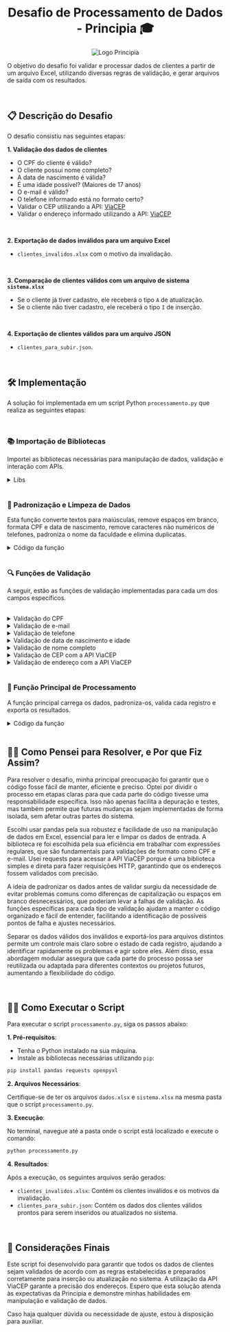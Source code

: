 <h1 align='center'>Desafio de Processamento de Dados - Principia 🎓</h1>

<p align="center">
  <img src="https://c5gwmsmjx1.execute-api.us-east-1.amazonaws.com/prod/dados_processo_seletivo/logo_empresa/147549/principia.jpg" alt="Logo Principia">
</p>

O objetivo do desafio foi validar e processar dados de clientes a partir de um arquivo Excel, utilizando diversas regras de validação, e gerar arquivos de saída com os resultados.

<br>

## 📋 Descrição do Desafio

O desafio consistiu nas seguintes etapas:

**1. Validação dos dados de clientes**

- O CPF do cliente é válido?
- O cliente possui nome completo?
- A data de nascimento é válida?
- É uma idade possível? (Maiores de 17 anos)
- O e-mail é válido?
- O telefone informado está no formato certo?
- Validar o CEP utilizando a API: [ViaCEP](https://viacep.com.br/)
- Validar o endereço informado utilizando a API: [ViaCEP](https://viacep.com.br/)

<br>

**2. Exportação de dados inválidos para um arquivo Excel**

- `clientes_invalidos.xlsx` com o motivo da invalidação.

<br>

**3. Comparação de clientes válidos com um arquivo de sistema `sistema.xlsx`**

- Se o cliente já tiver cadastro, ele receberá o tipo `A` de atualização.
- Se o cliente não tiver cadastro, ele receberá o tipo `I` de inserção.

<br>

**4. Exportação de clientes válidos para um arquivo JSON**

- `clientes_para_subir.json`.

<br>

## 🛠 Implementação

A solução foi implementada em um script Python `processamento.py` que realiza as seguintes etapas:

<br>

### 📚 Importação de Bibliotecas

Importei as bibliotecas necessárias para manipulação de dados, validação e interação com APIs.

<details>
<summary>Libs</summary>

```python
import pandas as pd
import re
import requests
from datetime import datetime
import json
```
</details>

<br>

### 🔧 Padronização e Limpeza de Dados

Esta função converte textos para maiúsculas, remove espaços em branco, formata CPF e data de nascimento, remove caracteres não numéricos de telefones, padroniza o nome da faculdade e elimina duplicatas.

<details>
  <summary>Código da função</summary>

```python
# Função para padronizar e limpar os dados
def padronizar_e_limpar_dados(df):
    df['NOME'] = df['NOME'].str.upper().str.strip()
    df['Endereço'] = df['Endereço'].str.upper().str.strip()
    df['Bairro'] = df['Bairro'].str.upper().str.strip()
    df['Cidade'] = df['Cidade'].str.upper().str.strip()
    df['Estado'] = df['Estado'].str.upper().str.strip()
    df['Curso'] = df['Curso'].str.upper().str.strip()
    df['CPF'] = df['CPF'].apply(lambda x: re.sub(r'\D', '', str(x)).zfill(11)).str.strip()
    df['Data de Nascimento'] = pd.to_datetime(df['Data de Nascimento'], errors='coerce').dt.strftime('%Y-%m-%d').str.strip()
    df['Telefone'] = df['Telefone'].apply(lambda x: re.sub(r'\D', '', str(x)).strip())
    df['Faculdade'] = df['Faculdade'].str.lower().str.strip()
    df = df.drop_duplicates()
    return df
```
</details>

<br>

### 🔍 Funções de Validação

A seguir, estão as funções de validação implementadas para cada um dos campos específicos.

<br>

<details>
<summary>Validação do CPF</summary>

```python
# Verifica se o CPF é válido usando dígitos verificadores
def validar_cpf(cpf):
    cpf = re.sub(r'\D', '', str(cpf)).zfill(11)
    if len(cpf) != 11:
        return False
    if cpf in [cpf[0] * 11 for _ in range(10)]:
        return False
    for i in range(9, 11):
        value = sum((int(cpf[num]) * ((i+1) - num) for num in range(0, i)))
        digit = ((value * 10) % 11) % 10
        if digit != int(cpf[i]):
            return False
    return True
```
</details>


<details>
<summary>Validação de e-mail</summary>

```python
# Verifica se o e-mail está no formato correto usando expressões regulares
def validar_email(email):
    pattern = r'^[\w\.-]+@[\w\.-]+\.\w+$'
    return re.match(pattern, email) is not None
```
</details>


<details>
<summary>Validação de telefone</summary>

```python
# Verifica se o telefone está no formato correto (10 ou 11 dígitos)
def validar_telefone(telefone):
    return re.match(r'^\d{10,11}$', str(telefone)) is not None
```
</details>


<details>
<summary>Validação de data de nascimento e idade</summary>

```python
# Verifica se a data é válida e se a pessoa tem mais de 17 anos
def validar_data_nascimento(data_nascimento):
    try:
        data = datetime.strptime(data_nascimento, '%Y-%m-%d')
        idade = (datetime.now() - data).days // 365
        return idade >= 18
    except ValueError:
        return False
```
</details>


<details>
<summary>Validação de nome completo</summary>

```python
# Verifica se o nome contém pelo menos duas palavras
def validar_nome_completo(nome):
    return len(nome.split()) >= 2
```
</details>


<details>
<summary>Validação de CEP com a API ViaCEP</summary>

```python
# Verifica se o CEP é válido e retorna os dados do endereço
def validar_cep(cep):
    response = requests.get(f'https://viacep.com.br/ws/{cep}/json/')
    if response.status_code == 200:
        data = response.json()
        if data.get('erro'):
            return False, {}
        return True, data
    return False, {}
```
</details>


<details>
<summary>Validação de endereço com a API ViaCEP</summary>

```python
# Verifica se o endereço corresponde ao CEP fornecido
def validar_endereco(data, endereco, bairro, cidade, estado):
    return (data['logradouro'].upper() in endereco and
            data['bairro'].upper() == bairro and
            data['localidade'].upper() == cidade and
            data['uf'].upper() == estado)
```
</details>

<br>

### 🧩 Função Principal de Processamento

A função principal carrega os dados, padroniza-os, valida cada registro e exporta os resultados.

<details>
  <summary>Código da função</summary>

```python
# Função principal de processamento
def processar_dados():
    # Carregar e padronizar os dados
    caminho_arquivo = 'dados.xlsx'
    df = pd.read_excel(caminho_arquivo)
    df_limpo = padronizar_e_limpar_dados(df)
    print("Dados padronizados.")

    # Validar os dados
    clientes_validos = []
    clientes_invalidos = []

    for index, row in df_limpo.iterrows():
        motivos_invalidos = []
        
        if not validar_cpf(row['CPF']):
            motivos_invalidos.append("CPF inválido")
        if not validar_nome_completo(row['NOME']):
            motivos_invalidos.append("Nome incompleto")
        if not validar_data_nascimento(row['Data de Nascimento']):
            motivos_invalidos.append("Data de nascimento inválida ou idade menor que 18")
        if not validar_email(row['Email']):
            motivos_invalidos.append("Email inválido")
        if not validar_telefone(row['Telefone']):
            motivos_invalidos.append("Telefone inválido")
        
        cep_valido, data_cep = validar_cep(row['CEP'])
        if not cep_valido:
            motivos_invalidos.append("CEP inválido")
        elif not validar_endereco(data_cep, row['Endereço'], row['Bairro'], row['Cidade'], row['Estado']):
            motivos_invalidos.append("Endereço não corresponde ao CEP")
        
        if motivos_invalidos:
            row['Motivo'] = ", ".join(motivos_invalidos)
            clientes_invalidos.append(row)
        else:
            clientes_validos.append(row)

    df_clientes_validos = pd.DataFrame(clientes_validos)
    df_clientes_invalidos = pd.DataFrame(clientes_invalidos)
    df_clientes_invalidos.to_excel('clientes_invalidos.xlsx', index=False)
    print("Validação concluída. Arquivo 'clientes_invalidos.xlsx' foi gerado.")

    # Comparar com o sistema
    sistema_path = 'sistema.xlsx'
    df_sistema = pd.read_excel(sistema_path)
    df_clientes_validos['CPF'] = df_clientes_validos['CPF'].apply(lambda x: re.sub(r'\D', '', str(x)).zfill(11))
    df_sistema['cpf'] = df_sistema['cpf'].apply(lambda x: re.sub(r'\D', '', str(x)).zfill(11))
    df_clientes_validos['TIPO'] = 'I'
    df_clientes_validos.loc[df_clientes_validos['CPF'].isin(df_sistema['cpf']), 'TIPO'] = 'A'
    print("Comparação concluída.")

    # Converter para JSON
    def converter_para_json(df):
        clientes = []
        for index, row in df.iterrows():
            cliente = {
                "id": f"{row['Faculdade']}-{row['CPF']}",
                "agrupador": row['Faculdade'],
                "tipoPessoa": "FISICA",
                "nome": row['NOME'],
                "cpf": row['CPF'],
                "dataNascimento": row['Data de Nascimento'],
                "tipo": row['TIPO'],
                "enderecos": [
                    {
                        "cep": row['CEP'],
                        "logradouro": row['Endereço'],
                        "bairro": row['Bairro'],
                        "cidade": row['Cidade'],
                        "numero": str(row['Numero']),
                        "uf": row['Estado']
                    }
                ],
                "emails": [
                    {
                        "email": row['Email']
                    }
                ],
                "telefones": [
                    {
                        "tipo": "CELULAR",
                        "ddd": row['Telefone'][:2],
                        "telefone": row['Telefone'][2:]
                    }
                ],
                "informacoesAdicionais": [
                    {
                        "campo": "cpf_aluno",
                        "linha": index + 2,
                        "coluna": 2,
                        "valor": row['CPF']
                    },
                    {
                        "campo": "registro_aluno",
                        "linha": index + 2,
                        "coluna": 12,
                        "valor": str(row['RA'])
                    },
                    {
                        "campo": "nome_aluno",
                        "linha": index + 2,
                        "coluna": 1,
                        "valor": row['NOME']
                    }
                ]
            }
            clientes.append(cliente)
        return clientes

    clientes_json = converter_para_json(df_clientes_validos)

    output_json_path = 'clientes_para_subir.json'
    with open(output_json_path, 'w', encoding='utf-8') as f:
        json.dump(clientes_json, f, ensure_ascii=False, indent=4)

    print("Conversão concluída. Arquivo 'clientes_para_subir.json' foi gerado.")

if __name__ == "__main__":
    processar_dados()
```
</details>

<br>

## 🧑‍💻 Como Pensei para Resolver, e Por que Fiz Assim?

Para resolver o desafio, minha principal preocupação foi garantir que o código fosse fácil de manter, eficiente e preciso. Optei por dividir o processo em etapas claras para que cada parte do código tivesse uma responsabilidade específica. Isso não apenas facilita a depuração e testes, mas também permite que futuras mudanças sejam implementadas de forma isolada, sem afetar outras partes do sistema.

Escolhi usar pandas pela sua robustez e facilidade de uso na manipulação de dados em Excel, essencial para ler e limpar os dados de entrada. A biblioteca re foi escolhida pela sua eficiência em trabalhar com expressões regulares, que são fundamentais para validações de formato como CPF e e-mail. Usei requests para acessar a API ViaCEP porque é uma biblioteca simples e direta para fazer requisições HTTP, garantindo que os endereços fossem validados com precisão.

A ideia de padronizar os dados antes de validar surgiu da necessidade de evitar problemas comuns como diferenças de capitalização ou espaços em branco desnecessários, que poderiam levar a falhas de validação. As funções específicas para cada tipo de validação ajudam a manter o código organizado e fácil de entender, facilitando a identificação de possíveis pontos de falha e ajustes necessários.

Separar os dados válidos dos inválidos e exportá-los para arquivos distintos permite um controle mais claro sobre o estado de cada registro, ajudando a identificar rapidamente os problemas e agir sobre eles. Além disso, essa abordagem modular assegura que cada parte do processo possa ser reutilizada ou adaptada para diferentes contextos ou projetos futuros, aumentando a flexibilidade do código.

<br>

## 🏃‍♂️ Como Executar o Script

Para executar o script `processamento.py`, siga os passos abaixo:

**1. Pré-requisitos**:

- Tenha o Python instalado na sua máquina.
- Instale as bibliotecas necessárias utilizando `pip`:

```bash
pip install pandas requests openpyxl
```

**2. Arquivos Necessários**:

Certifique-se de ter os arquivos `dados.xlsx` e `sistema.xlsx` na mesma pasta que o script `processamento.py`.

**3. Execução**:

No terminal, navegue até a pasta onde o script está localizado e execute o comando:

```bash
python processamento.py
```

**4. Resultados**:
   
Após a execução, os seguintes arquivos serão gerados:

- `clientes_invalidos.xlsx`: Contém os clientes inválidos e os motivos da invalidação.
- `clientes_para_subir.json`: Contém os dados dos clientes válidos prontos para serem inseridos ou atualizados no sistema.

<br>

## 🤝 Considerações Finais

Este script foi desenvolvido para garantir que todos os dados de clientes sejam validados de acordo com as regras estabelecidas e preparados corretamente para inserção ou atualização no sistema. A utilização da API ViaCEP garante a precisão dos endereços. Espero que esta solução atenda às expectativas da Principia e demonstre minhas habilidades em manipulação e validação de dados.

Caso haja qualquer dúvida ou necessidade de ajuste, estou à disposição para auxiliar.
